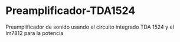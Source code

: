 # Preamplificador-TDA1524
Preamplificador de sonido usando el circuito integrado TDA 1524 y el lm7812 para la potencia
